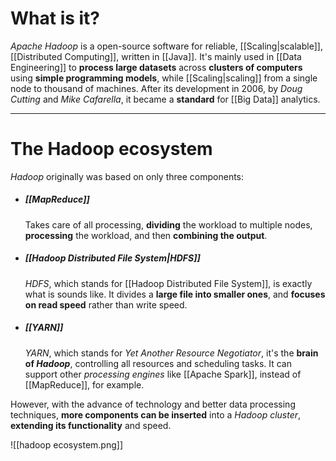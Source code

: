 # What is it?

*Apache Hadoop* is a open-source software for reliable, [[Scaling|scalable]], [[Distributed Computing]], written in [[Java]]. It's mainly used in [[Data Engineering]] to **process large datasets** across **clusters of computers** using **simple programming models**, while [[Scaling|scaling]] from a single node to thousand of machines. After its development in 2006, by *Doug Cutting* and *Mike Cafarella*, it became a **standard** for [[Big Data]] analytics.
___
# The Hadoop ecosystem

*Hadoop* originally was based on only three components: 

- ##### [[MapReduce]]
	Takes care of all processing, **dividing** the workload to multiple nodes, **processing** the workload, and then **combining the output**.

- ##### [[Hadoop Distributed File System|HDFS]]
	*HDFS*, which stands for [[Hadoop Distributed File System]], is exactly what is sounds like. It divides a **large file into smaller ones**, and **focuses on read speed** rather than write speed.

- ##### [[YARN]]
	*YARN*, which stands for *Yet Another Resource Negotiator*, it's the **brain of *Hadoop***, controlling all resources and scheduling tasks. It can support other *processing engines* like [[Apache Spark]], instead of [[MapReduce]], for example.

However, with the advance of technology and better data processing techniques, **more components can be inserted** into a *Hadoop cluster*, **extending its functionality** and speed.

![[hadoop ecosystem.png]]